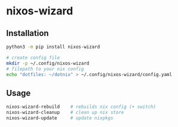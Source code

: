 # nixos-wizard

## Installation


```bash
python3 -m pip install nixos-wizard

# create config file
mkdir -p ~/.config/nixos-wizard
# filepath to your nix config
echo "dotfiles: ~/dotnix" > ~/.config/nixos-wizard/config.yaml
```

## Usage


```bash
nixos-wizard-rebuild    # rebuilds nix config (+ switch)
nixos-wizard-cleanup    # clean up nix store
nixos-wizard-update     # update nixpkgs
```

